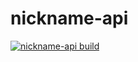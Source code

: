 # nickname-api

[![nickname-api build](https://github.com/docker-and-me/nickname-api/actions/workflows/gradle.yml/badge.svg?branch=master)](https://github.com/docker-and-me/nickname-api/actions/workflows/gradle.yml)

